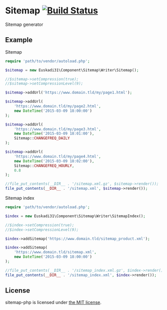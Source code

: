 Sitemap [![Build Status](https://secure.travis-ci.org/euskadi31/sitemap-php.png)](http://travis-ci.org/euskadi31/sitemap-php)
=======

Sitemap generator

Example
-------

Sitemap
~~~php
require 'path/to/vendor/autoload.php';

$sitemap = new Euskadi31\Component\Sitemap\Writer\Sitemap();

//$sitemap->setCompression(true);
//$sitemap->setCompressionLevel(9);

$sitemap->addUrl('https://www.domain.tld/my/page1.html');

$sitemap->addUrl(
    'https://www.domain.tld/my/page2.html',
    new DateTime('2015-03-09 18:00:00')
);

$sitemap->addUrl(
    'https://www.domain.tld/my/page3.html',
    new DateTime('2015-03-09 18:01:00'),
    Sitemap::CHANGEFREQ_DAILY
);

$sitemap->addUrl(
    'https://www.domain.tld/my/page4.html',
    new DateTime('2015-03-09 18:02:00'),
    Sitemap::CHANGEFREQ_HOURLY,
    0.8
);

//file_put_contents(__DIR__ . '/sitemap.xml.gz', $sitemap->render());
file_put_contents(__DIR__ . '/sitemap.xml', $sitemap->render());
~~~

Sitemap index
~~~php
require 'path/to/vendor/autoload.php';

$index = new Euskadi31\Component\Sitemap\Writer\SitemapIndex();

//$index->setCompression(true);
//$index->setCompressionLevel(9);

$index->addSitemap('https://www.domain.tld/sitemap_product.xml');

$index->addSitemap(
    'https://www.domain.tld/sitemap.xml',
    new DateTime('2015-03-09 18:00:00')
);

//file_put_contents(__DIR__ . '/sitemap_index.xml.gz', $index->render());
file_put_contents(__DIR__ . '/sitemap_index.xml', $index->render());
~~~

License
-------

sitemap-php is licensed under [the MIT license](LICENSE.md).
